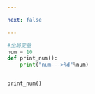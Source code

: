 ```yaml
---

next: false

---
```




<BlogInfo id="906" title="3.全局变量" author="白日梦想猿" pv=0 read_times=0 pre_cost_time="0分3秒" category="语法进阶" tag_list="['语法进阶']" create_time="2020.02.17 14:16:38" update_time="2020.02.17 14:18:39" />

```python
#全局变量
num = 10
def print_num():
    print("num--->%d"%num)


print_num()

```



<ActionBox />
